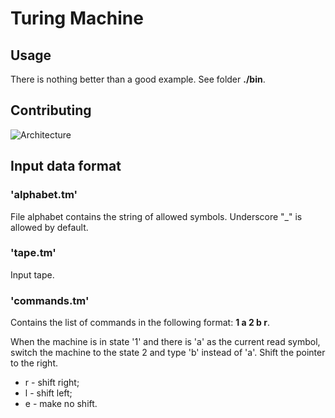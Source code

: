 # Turing Machine

## Usage
There is nothing better than a good example. See folder **./bin**.

## Contributing
![Architecture]()

## Input data format
### 'alphabet.tm'
File alphabet contains the string of allowed symbols. Underscore "_" is allowed by default.
### 'tape.tm'
Input tape.
### 'commands.tm'
Contains the list of commands in the following format:
**1 a 2 b r**.

When the machine is in state '1' and there is 'a' as the current read symbol, switch the machine to the state 2 and type 'b' instead of 'a'. Shift the pointer to the right.

* r - shift right;
* l - shift left;
* e - make no shift.
